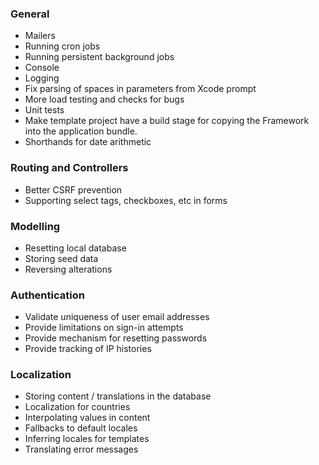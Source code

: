 ### General

* Mailers
* Running cron jobs
* Running persistent background jobs
* Console
* Logging
* Fix parsing of spaces in parameters from Xcode prompt
* More load testing and checks for bugs
* Unit tests
* Make template project have a build stage for copying the Framework into the
  application bundle.
* Shorthands for date arithmetic

### Routing and Controllers

* Better CSRF prevention
* Supporting select tags, checkboxes, etc in forms

### Modelling

* Resetting local database
* Storing seed data
* Reversing alterations

### Authentication

* Validate uniqueness of user email addresses
* Provide limitations on sign-in attempts
* Provide mechanism for resetting passwords
* Provide tracking of IP histories

### Localization

* Storing content / translations in the database
* Localization for countries
* Interpolating values in content
* Fallbacks to default locales
* Inferring locales for templates
* Translating error messages